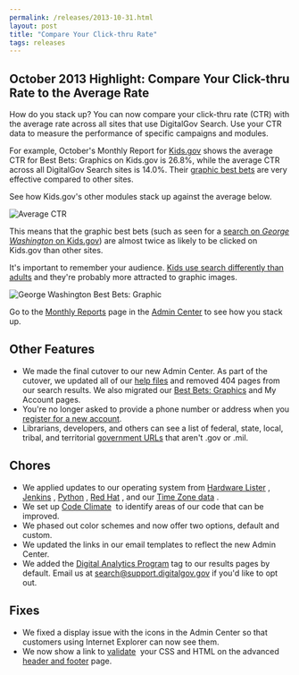 ```yaml
---
permalink: /releases/2013-10-31.html
layout: post
title: "Compare Your Click-thru Rate"
tags: releases
---
```

## October 2013 Highlight: Compare Your Click-thru Rate to the Average Rate

How do you stack up? You can now compare your click-thru rate (CTR) with the average rate across all sites that use DigitalGov Search. Use your CTR data to measure the performance of specific campaigns and modules. 

For example, October's Monthly Report for [Kids.gov](http://kids.usa.gov/) shows the average CTR for Best Bets: Graphics on Kids.gov is 26.8%, while the average CTR across all DigitalGov Search sites is 14.0%. Their [graphic best bets](/sites/manual/best-bets-graphics.html) are very effective compared to other sites.

See how Kids.gov's other modules stack up against the average below.

![Average CTR](https://9fddeb862c037f6d2190-f1564c64756a8cfee25b6b19953b1d23.ssl.cf2.rackcdn.com/releases-kidsgov-ctr.png) 

This means that the graphic best bets (such as seen for a [search on *George Washington* on Kids.gov](http://search.usa.gov/search?affiliate=kidsgov&query=george+washington)) are almost twice as likely to be clicked on Kids.gov than other sites. 

It's important to remember your audience. [Kids use search differently than adults](http://www.howto.gov/web-content/search/seo/how-kids-search) and they're probably more attracted to graphic images.

![George Washington Best Bets: Graphic](https://9fddeb862c037f6d2190-f1564c64756a8cfee25b6b19953b1d23.ssl.cf2.rackcdn.com/releases-kidsgov-bbg.png) 

Go to the [Monthly Reports](/sites/manual/monthly-reports.html) page in the [Admin Center](https://search.usa.gov/sites/) to see how you stack up.

## Other Features

* We made the final cutover to our new Admin Center. As part of the cutover, we updated all of our [help files](/help-desk.html) and removed 404 pages from our search results. We also migrated our [Best Bets: Graphics](/sites/manual/best-bets-graphics.html) and My Account pages.
* You're no longer asked to provide a phone number or address when you [register for a new account](https://search.usa.gov/login).
* Librarians, developers, and others can see a list of federal, state, local, tribal, and territorial [government URLs](http://govt-urls.usa.gov/tematres/) that aren't .gov or .mil.

## Chores

* We applied updates to our operating system from [Hardware Lister](http://ezix.org/project/wiki/HardwareLiSter)&nbsp;<i class="icon-external-link"></i>, [Jenkins](http://jenkins-ci.org/)&nbsp;<i class="icon-external-link"></i>, [Python](http://www.python.org/)&nbsp;<i class="icon-external-link"></i>, [Red Hat](http://www.redhat.com)&nbsp;<i class="icon-external-link"></i>, and our [Time Zone data](http://rpmfind.net/linux/rpm2html/search.php?query=tzdata)&nbsp;<i class="icon-external-link"></i>.
* We set up [Code Climate](https://codeclimate.com/)&nbsp;<i class="icon-external-link"></i> to identify areas of our code that can be improved.
* We phased out color schemes and now offer two options, default and custom. 
* We updated the links in our email templates to reflect the new Admin Center.  
* We added the [Digital Analytics Program](http://www.howto.gov/web-content/digital-metrics/digital-analytics-program) tag to our results pages by default. Email us at <search@support.digitalgov.gov> if you'd like to opt out.

## Fixes

* We fixed a display issue with the icons in the Admin Center so that customers using Internet Explorer can now see them.
* We now show a link to [validate](http://validator.w3.org/nu/)&nbsp;<i class="icon-external-link"></i> your CSS and HTML on the advanced [header and footer](/sites/manual/header-footer.html) page.
